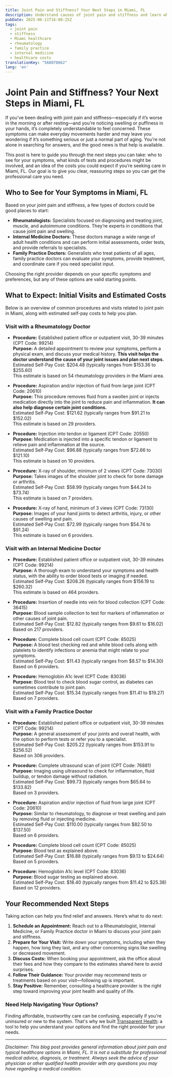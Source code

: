 ```yaml
---
title: Joint Pain and Stiffness? Your Next Steps in Miami, FL
description: Understand causes of joint pain and stiffness and learn who to see, expected costs, and how to start care in Miami, FL.
pubDate: 2025-06-11T16:08:25Z
tags: 
  - joint pain
  - stiffness
  - Miami healthcare
  - rheumatology
  - family practice
  - internal medicine
  - healthcare costs
translationKey: "568078662"
lang: 'en'
---
```


# Joint Pain and Stiffness? Your Next Steps in Miami, FL

If you’ve been dealing with joint pain and stiffness—especially if it’s worse in the morning or after resting—and you’re noticing swelling or puffiness in your hands, it’s completely understandable to feel concerned. These symptoms can make everyday movements harder and may leave you wondering if it’s something serious or just a normal part of aging. You’re not alone in searching for answers, and the good news is that help is available.

This post is here to guide you through the next steps you can take: who to see for your symptoms, what kinds of tests and procedures might be involved, and an idea of the costs you could expect if you’re seeking care in Miami, FL. Our goal is to give you clear, reassuring steps so you can get the professional care you need.

## Who to See for Your Symptoms in Miami, FL

Based on your joint pain and stiffness, a few types of doctors could be good places to start:

- **Rheumatologists:** Specialists focused on diagnosing and treating joint, muscle, and autoimmune conditions. They’re experts in conditions that cause joint pain and swelling.
- **Internal Medicine Doctors:** These doctors manage a wide range of adult health conditions and can perform initial assessments, order tests, and provide referrals to specialists.
- **Family Practice Doctors:** Generalists who treat patients of all ages, family practice doctors can evaluate your symptoms, provide treatment, and coordinate care if you need specialist input.

Choosing the right provider depends on your specific symptoms and preferences, but any of these options are valid starting points.

## What to Expect: Initial Visits and Estimated Costs

Below is an overview of common procedures and visits related to joint pain in Miami, along with estimated self-pay costs to help you plan.

### Visit with a Rheumatology Doctor

- **Procedure:** Established patient office or outpatient visit, 30-39 minutes (CPT Code: 99214)  
  **Purpose:** A detailed appointment to review your symptoms, perform a physical exam, and discuss your medical history. **This visit helps the doctor understand the cause of your joint issues and plan next steps.**  
  Estimated Self-Pay Cost: $204.48 (typically ranges from $153.36 to $255.60)  
  This estimate is based on 54 rheumatology providers in the Miami area.

- **Procedure:** Aspiration and/or injection of fluid from large joint (CPT Code: 20610)  
  **Purpose:** This procedure removes fluid from a swollen joint or injects medication directly into the joint to reduce pain and inflammation. **It can also help diagnose certain joint conditions.**  
  Estimated Self-Pay Cost: $121.62 (typically ranges from $91.21 to $152.02)  
  This estimate is based on 29 providers.

- **Procedure:** Injection into tendon or ligament (CPT Code: 20550)  
  **Purpose:** Medication is injected into a specific tendon or ligament to relieve pain and inflammation at the source.  
  Estimated Self-Pay Cost: $96.88 (typically ranges from $72.66 to $121.10)  
  This estimate is based on 10 providers.

- **Procedure:** X-ray of shoulder, minimum of 2 views (CPT Code: 73030)  
  **Purpose:** Takes images of the shoulder joint to check for bone damage or arthritis.  
  Estimated Self-Pay Cost: $58.99 (typically ranges from $44.24 to $73.74)  
  This estimate is based on 7 providers.

- **Procedure:** X-ray of hand, minimum of 3 views (CPT Code: 73130)  
  **Purpose:** Images of your hand joints to detect arthritis, injury, or other causes of swelling and pain.  
  Estimated Self-Pay Cost: $72.99 (typically ranges from $54.74 to $91.24)  
  This estimate is based on 6 providers.

### Visit with an Internal Medicine Doctor

- **Procedure:** Established patient office or outpatient visit, 30-39 minutes (CPT Code: 99214)  
  **Purpose:** A thorough exam to understand your symptoms and health status, with the ability to order blood tests or imaging if needed.  
  Estimated Self-Pay Cost: $208.26 (typically ranges from $156.19 to $260.32)  
  This estimate is based on 464 providers.

- **Procedure:** Insertion of needle into vein for blood collection (CPT Code: 36415)  
  **Purpose:** Blood sample collection to test for markers of inflammation or other causes of joint pain.  
  Estimated Self-Pay Cost: $12.82 (typically ranges from $9.61 to $16.02)  
  Based on 217 providers.

- **Procedure:** Complete blood cell count (CPT Code: 85025)  
  **Purpose:** A blood test checking red and white blood cells along with platelets to identify infections or anemia that might relate to your symptoms.  
  Estimated Self-Pay Cost: $11.43 (typically ranges from $8.57 to $14.30)  
  Based on 6 providers.

- **Procedure:** Hemoglobin A1c level (CPT Code: 83036)  
  **Purpose:** Blood test to check blood sugar control, as diabetes can sometimes contribute to joint pain.  
  Estimated Self-Pay Cost: $15.34 (typically ranges from $11.41 to $19.27)  
  Based on 7 providers.

### Visit with a Family Practice Doctor

- **Procedure:** Established patient office or outpatient visit, 30-39 minutes (CPT Code: 99214)  
  **Purpose:** A general assessment of your joints and overall health, with the option to perform tests or refer you to a specialist.  
  Estimated Self-Pay Cost: $205.22 (typically ranges from $153.91 to $256.52)  
  Based on 306 providers.

- **Procedure:** Complete ultrasound scan of joint (CPT Code: 76881)  
  **Purpose:** Imaging using ultrasound to check for inflammation, fluid buildup, or tendon damage without radiation.  
  Estimated Self-Pay Cost: $99.73 (typically ranges from $65.64 to $133.82)  
  Based on 3 providers.

- **Procedure:** Aspiration and/or injection of fluid from large joint (CPT Code: 20610)  
  **Purpose:** Similar to rheumatology, to diagnose or treat swelling and pain by removing fluid or injecting medicine.  
  Estimated Self-Pay Cost: $110.00 (typically ranges from $82.50 to $137.50)  
  Based on 6 providers.

- **Procedure:** Complete blood cell count (CPT Code: 85025)  
  **Purpose:** Blood test as explained above.  
  Estimated Self-Pay Cost: $16.88 (typically ranges from $9.13 to $24.64)  
  Based on 5 providers.

- **Procedure:** Hemoglobin A1c level (CPT Code: 83036)  
  **Purpose:** Blood sugar testing as explained above.  
  Estimated Self-Pay Cost: $18.40 (typically ranges from $11.42 to $25.38)  
  Based on 12 providers.

## Your Recommended Next Steps

Taking action can help you find relief and answers. Here’s what to do next:

1. **Schedule an Appointment:** Reach out to a Rheumatologist, Internal Medicine, or Family Practice doctor in Miami to discuss your joint pain and stiffness.
2. **Prepare for Your Visit:** Write down your symptoms, including when they happen, how long they last, and any other concerning signs like swelling or decreased movement.
3. **Discuss Costs:** When booking your appointment, ask the office about their fees and how they compare to the estimates shared here to avoid surprises.
4. **Follow Their Guidance:** Your provider may recommend tests or treatments based on your visit—following up is important.
5. **Stay Positive:** Remember, consulting a healthcare provider is the right step toward improving your joint health and quality of life.

### Need Help Navigating Your Options?

Finding affordable, trustworthy care can be confusing, especially if you're uninsured or new to the system. That's why we built [Transparent Health](https://transparenthealth.ai): a tool to help you understand your options and find the right provider for your needs. 

---

*Disclaimer: This blog post provides general information about joint pain and typical healthcare options in Miami, FL. It is not a substitute for professional medical advice, diagnosis, or treatment. Always seek the advice of your physician or other qualified health provider with any questions you may have regarding a medical condition.*